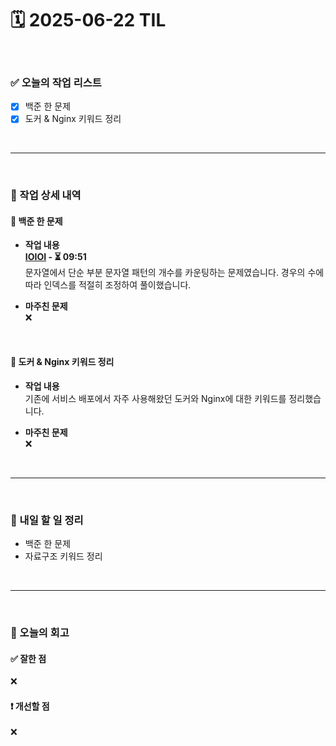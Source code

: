 # 🗓️ 2025-06-22 TIL

<br>

### ✅ 오늘의 작업 리스트  
- [x] 백준 한 문제
- [x] 도커 & Nginx 키워드 정리

<br>

---

<br>

### 📌 작업 상세 내역  

#### 🔹 백준 한 문제
- **작업 내용**<br>
**[IOIOI](https://www.acmicpc.net/problem/5525) - ⏳ 09:51**<br>
문자열에서 단순 부분 문자열 패턴의 개수를 카운팅하는 문제였습니다. 경우의 수에 따라 인덱스를 적절히 조정하여 풀이했습니다.

- **마주친 문제**<br>
❌

<br>

#### 🔹 도커 & Nginx 키워드 정리
- **작업 내용**<br>
기존에 서비스 배포에서 자주 사용해왔던 도커와 Nginx에 대한 키워드를 정리했습니다.

- **마주친 문제**<br>
❌

<br>

---

<br>

### 🚀 내일 할 일 정리  

- 백준 한 문제
- 자료구조 키워드 정리

<br>

---

<br>

### 🧐 오늘의 회고  

#### ✅ 잘한 점
❌

#### ❗ 개선할 점
❌



<br><br><br>
